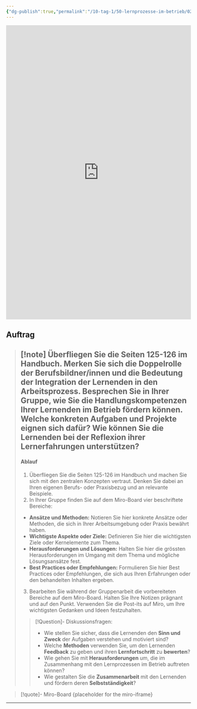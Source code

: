 ```yaml
---
{"dg-publish":true,"permalink":"/10-tag-1/50-lernprozesse-im-betrieb/02/","noteIcon":""}
---
```


<iframe src="https://aburossi.github.io/prezi/BBK/lernprozesse/#/" style="border:0px #ffffff none;" name="myiFrame" scrolling="no" frameborder="1" marginheight="0px" marginwidth="0px" height="800px" width="100%" allowfullscreen></iframe>



## Auftrag

>[!note] Überfliegen Sie die Seiten 125-126 im Handbuch. Merken Sie sich die **Doppelrolle der Berufsbildner/innen** und die Bedeutung der **Integration der Lernenden in den Arbeitsprozess**.
>**Besprechen Sie in Ihrer Gruppe, wie Sie die Handlungskompetenzen Ihrer Lernenden im Betrieb fördern können.  Welche konkreten Aufgaben und Projekte eignen sich dafür? Wie können Sie die Lernenden bei der Reflexion ihrer Lernerfahrungen unterstützen?**
>---
>#### Ablauf
>1. Überfliegen Sie die Seiten 125-126 im Handbuch und machen Sie sich mit den zentralen Konzepten vertraut. Denken Sie dabei an Ihren eigenen Berufs- oder Praxisbezug und an relevante Beispiele.
>2. In Ihrer Gruppe finden Sie auf dem Miro-Board vier beschriftete Bereiche:
>- **Ansätze und Methoden:** Notieren Sie hier konkrete Ansätze oder Methoden, die sich in Ihrer Arbeitsumgebung oder Praxis bewährt haben.
>- **Wichtigste Aspekte oder Ziele:** Definieren Sie hier die wichtigsten Ziele oder Kernelemente zum Thema.
>- **Herausforderungen und Lösungen:** Halten Sie hier die grössten Herausforderungen im Umgang mit dem Thema und mögliche Lösungsansätze fest.
>- **Best Practices oder Empfehlungen:**  Formulieren Sie hier Best Practices oder Empfehlungen, die sich aus Ihren Erfahrungen oder den behandelten Inhalten ergeben.
>3. Bearbeiten Sie während der Gruppenarbeit die vorbereiteten Bereiche auf dem Miro-Board. Halten Sie Ihre Notizen prägnant und auf den Punkt. Verwenden Sie die Post-its auf Miro, um Ihre wichtigsten Gedanken und Ideen festzuhalten.
>>[!Question]- Diskussionsfragen:
>>- Wie stellen Sie sicher, dass die Lernenden den **Sinn und Zweck** der Aufgaben verstehen und motiviert sind?
>>- Welche **Methoden** verwenden Sie, um den Lernenden **Feedback** zu geben und ihren **Lernfortschritt** zu **bewerten**?
>>- Wie gehen Sie mit **Herausforderungen** um, die im Zusammenhang mit den Lernprozessen im Betrieb auftreten können?
>>- Wie gestalten Sie die **Zusammenarbeit** mit den Lernenden und fördern deren **Selbstständigkeit**?




>[!quote]- Miro-Board
>{placeholder for the miro-iframe}


---
